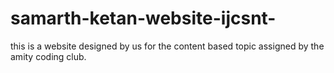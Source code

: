 # samarth-ketan-website-ijcsnt-
this is a website designed by us for the content based topic assigned by the amity coding club.
